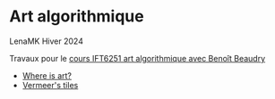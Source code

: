 

# Art algorithmique
LenaMK
Hiver 2024

Travaux pour le [cours IFT6251 art algorithmique avec Benoît Beaudry](https://github.com/rethread-studio/algorithmic-art-course)


- [Where is art?](./where-is-art/)
- [Vermeer's tiles](./vermeer/)
